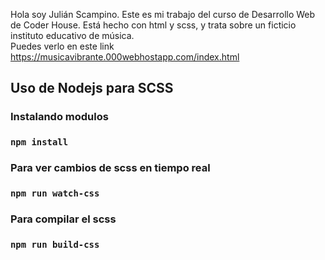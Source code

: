 Hola soy Julián Scampino. Este es mi trabajo del curso de Desarrollo Web de Coder House. Está hecho con html y scss, y trata sobre un ficticio instituto educativo de música.  
Puedes verlo en este link https://musicavibrante.000webhostapp.com/index.html  

## Uso de Nodejs para SCSS

### Instalando modulos

###  `npm install`

### Para ver cambios de scss en tiempo real

###  `npm run watch-css`

### Para compilar el scss

###  `npm run build-css`